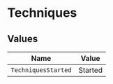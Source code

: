 # Techniques


## Values

| Name                | Value               |
| ------------------- | ------------------- |
| `TechniquesStarted` | Started             |